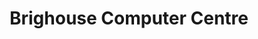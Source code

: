 ---
title: "Brighouse Computer Centre"
url: /brighouse/brighouse-computer-centre/
shop: computer
---
